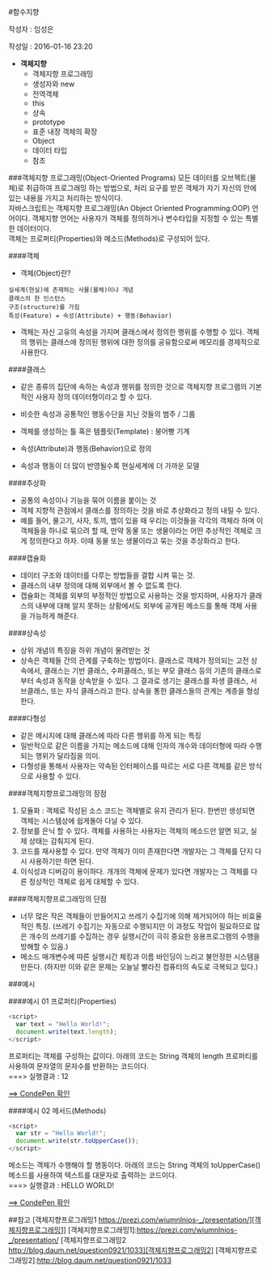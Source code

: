 #함수지향

작성자 : 임성은

작성일 : 2016-01-16 23:20

* **객체지향**
    - 객체지향 프로그래밍
    - 생성자와 new
    - 전역객체
    - this
    - 상속
    - prototype
    - 표준 내장 객체의 확장
    - Object
    - 데이터 타입
    - 참조

###객체지향 프로그래밍(Object-Oriented Programs)
모든 데이터를 오브젝트(물체)로 취급하여 프로그래밍 하는 방법으로, 처리 요구를 받은 객체가 자기 자신의 안에 있는 내용을 가지고 처리하는 방식이다.<br />
자바스크립트는 객체지향 프로그래밍(An Object Oriented Programming:OOP) 언어이다. 객체지향 언어는 사용자가 객체를 정의하거나 변수타입을 지정할 수 있는 특별한 데이터이다.<br />
객체는 프로퍼티(Properties)와 메소드(Methods)로 구성되어 있다. 

####객체
- 객체(Object)란?
```
실세계(현실)에 존재하는 사물(물체)이나 개념
클래스의 한 인스턴스
구조(structure)를 가짐
특성(Feature) = 속성(Attribute) + 행동(Behavior)
```

- 객체는 자신 고유의 속성을 가지며 클래스에서 정의한 행위를 수행할 수 있다. 객체의 행위는 클래스에 정의된 행위에 대한 정의를 공유함으로써 메모리를 경제적으로 사용한다.

####클래스
- 같은 종류의 집단에 속하는 속성과 행위를 정의한 것으로 객체지향 프로그램의 기본적인 사용자 정의 데이터형이라고 할 수 있다.

- 비슷한 속성과 공통적인 행동수단을 지닌 것들의 범주 / 그룹

- 객체를 생성하는 틀 혹은 템플릿(Template) : 붕어빵 기계

- 속성(Attribute)과 행동(Behavior)으로 정의

- 속성과 행동이 더 많이 반영될수록 현실세계에 더 가까운 모델

####추상화
- 공통의 속성이나 기능을 묶어 이름을 붙이는 것
- 객체 지향적 관점에서 클래스를 정의하는 것을 바로 추상화라고 정의 내릴 수 있다.
- 예를 들어, 물고기, 사자, 토끼, 뱀이 있을 때 우리는 이것들을 각각의 객체라 하며 이 객체들을 하나로 묶으려 할 때,
만약 동물 또는 생물이라는 어떤 추상적인 객체로 크게 정의한다고 하자. 이때 동물 또는 생물이라고 묶는 것을 추상화라고 한다.

####캡슐화
- 데이터 구조와 데이터를 다루는 방법들을 결합 시켜 묶는 것.
- 클래스의 내부 정의에 대해 외부에서 볼 수 없도록 한다.
- 캡슐화는 객체를 외부의 부정적인 방법으로 사용하는 것을 방지하며, 사용자가 클래스의 내부에 대해 알지 못하는 상황에서도 외부에 공개된 메소드를 통해 객체 사용을 가능하게 해준다.

####상속성
- 상위 개념의 특징을 하위 개념이 물려받는 것
- 상속은 객체들 간의 관계를 구축하는 방법이다. 클래스로 객체가 정의되는 고전 상속에서, 클래스는 기반 클래스, 수퍼클래스, 또는 부모 클래스 등의 기존의 클래스로부터 속성과 동작을 상속받을 수 있다. 그 결과로 생기는 클래스를 파생 클래스, 서브클래스, 또는 자식 클래스라고 한다. 상속을 통한 클래스들의 관계는 계층을 형성한다.

####다형성
- 같은 메시지에 대해 클래스에 따라 다른 행위를 하게 되는 특징
- 일반적으로 같은 이름을 가지는 메소드에 대해 인자의 개수와 데이터형에 따라 수행되는 행위가 달라짐을 의미.
- 다형성을 통해서 사용자는 약속된 인터페이스를 따르는 서로 다른 객체를 같은 방식으로 사용할 수 있다.

####객체지향프로그래밍의 장점
1. 모듈화 : 객체로 작성된 소스 코드는 객체별로 유지 관리가 된다. 한번만 생성되면 객체는 시스템상에 쉽게돌아 다닐 수 있다.
2. 정보를 은닉 할 수 있다. 객체를 사용하는 사용자는 객체의 메소드만 알면 되고, 실제 상태는 감춰지게 된다.
3. 코드를 재사용할 수 있다. 만약 객체가 이미 존재한다면 개발자는 그 객체를 단지 다시 사용하기만 하면 된다. 
4. 이식성과 디버깅이 용이하다. 개개의 객체에 문제가 있다면 개발자는 그 객체를 다른 정상적인 객체로 쉽게 대체할 수 있다.

####객체지향프로그래밍의 단점
- 너무 많은 작은 객체들이 만들어지고 쓰레기 수집기에 의해 제거되어야 하는 비효율적인 특징.
(쓰레기 수집기는 자동으로 수행되지만 이 과정도 작업이 필요하므로 많은 개수의 쓰레기를 수집하는 경우
실행시간이 극히 중요한 응용프로그램의 수행을 방해할 수 있음.)
- 메소드 매개변수에 따른 실행시간 체킹과 이름 바인딩이 느리고 불안정한 시스템을 만든다.
(하지만 이와 같은 문제는 오늘날 빨라진 컴퓨터의 속도로 극복되고 있다.)

###예시

####예시 01 프로퍼티(Properties)

```javascript
<script>
  var text = "Hello World!";
  document.write(text.length);
</script>
```
프로퍼티는 객체를 구성하는 값이다. 아래의 코드는 String 객체의 length 프로퍼티를 사용하여 문자열의 문자수를 반환하는 코드이다.<br />
===> 실행결과 : 12

[==> CondePen 확인](http://codepen.io/lseeee/pen/rxvdEj)

####예시 02 메서드(Methods)

```javascript
<script>
  var str = "Hello World!";
  document.write(str.toUpperCase());
</script>
```
 메소드는 객체가 수행해야 할 행동이다. 아래의 코드는 String 객체의 toUpperCase() 메소드를 사용하여 텍스트를 대문자로 출력하는 코드이다.<br />
 ===> 실행결과 : HELLO WORLD!

[==> CondePen 확인](http://codepen.io/lseeee/pen/MKGVNe)

##참고
[객체지향프로그래밍1 https://prezi.com/wiumnlnios-_/presentation/][객체지향프로그래밍1]
[객체지향프로그래밍1]:https://prezi.com/wiumnlnios-_/presentation/
[객체지향프로그래밍2 http://blog.daum.net/question0921/1033][객체지향프로그래밍2]
[객체지향프로그래밍2]:http://blog.daum.net/question0921/1033
